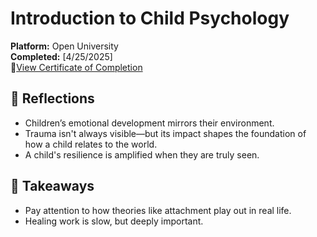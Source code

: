 
# Introduction to Child Psychology

**Platform:** Open University  
**Completed:** [4/25/2025]  
**📃**[View Certificate of Completion](.\certs\E102_1_statement.pdf)


## 🌱 Reflections

- Children’s emotional development mirrors their environment.
- Trauma isn't always visible—but its impact shapes the foundation of how a child relates to the world.
- A child's resilience is amplified when they are truly seen.

## 💭 Takeaways

- Pay attention to how theories like attachment play out in real life.
- Healing work is slow, but deeply important.

